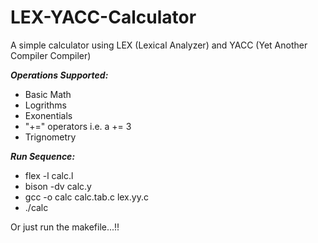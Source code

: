 # LEX-YACC-Calculator
A simple calculator using LEX (Lexical Analyzer) and YACC (Yet Another Compiler Compiler)

***Operations Supported:***
- Basic Math
- Logrithms
- Exonentials
- "+=" operators i.e. a += 3
- Trignometry


***Run Sequence:***
- flex -l calc.l
- bison -dv calc.y
- gcc -o calc calc.tab.c lex.yy.c
 - ./calc
 
 Or just run the makefile...!!
